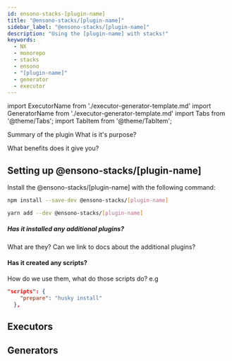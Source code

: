 ```yaml
---
id: ensono-stacks-[plugin-name]
title: "@ensono-stacks/[plugin-name]"
sidebar_label: "@ensono-stacks/[plugin-name]"
description: "Using the [plugin-name] with stacks!"
keywords:
  - NX
  - monorepo
  - stacks
  - ensono
  - "[plugin-name]"
  - generator
  - executor
---
```

import ExecutorName from './executor-generator-template.md'
import GeneratorName from './executor-generator-template.md'
import Tabs from '@theme/Tabs';
import TabItem from '@theme/TabItem';

Summary of the plugin
What is it's purpose?

What benefits does it give you?

## Setting up @ensono-stacks/[plugin-name]

Install the @ensono-stacks/[plugin-name] with the following command:

 <Tabs>
  <TabItem value="npm" label="npm">

  ```bash
  npm install --save-dev @ensono-stacks/[plugin-name]
  ```

  </TabItem>
  <TabItem value="yarn" label="yarn">

  ```bash
  yarn add --dev @ensono-stacks/[plugin-name]
  ```

  </TabItem>
 </Tabs>

##### Has it installed any additional plugins? 
What are they? Can we link to docs about the additional plugins?

#### Has it created any scripts?
How do we use them, what do those scripts do?
e.g
```json title="Example script that's created"
"scripts": {
    "prepare": "husky install"
  },
```  

## Executors

<ExecutorName />
<ExecutorName />
<ExecutorName />

## Generators

<GeneratorName />



